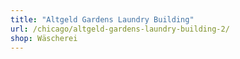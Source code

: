 ```yaml
---
title: "Altgeld Gardens Laundry Building"
url: /chicago/altgeld-gardens-laundry-building-2/
shop: Wäscherei
---
```

